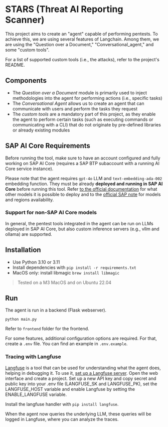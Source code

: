 # STARS (Threat AI Reporting Scanner) #

This project aims to create an "agent" capable of performing pentests.
To achieve this, we are using several features of Langchain.
Among them, we are using the "Question over a Document," "Conversational_agent," and some "custom tools".

For a list of supported custom tools (i.e., the attacks), refer to the project's README.

## Components
- The *Question over a Document* module is primarily used to inject methodologies into the agent for performing actions (i.e., specific tasks)
- The *Conversational Agent* allows us to create an agent that can communicate with users and perform the tasks they request
- The *custom tools* are a mandatory part of this project, as they enable the agent to perform certain tasks (such as executing commands or communicating with a CLI) that do not originate by pre-defined libraries or already existing modules

## SAP AI Core Requirements

Before running the tool, make sure to have an account configured and fully
working on SAP AI Core (requires a SAP BTP subaccount with a running AI Core service instance).

Please note that the agent requires `gpt-4o` LLM and `text-embedding-ada-002`
embedding function.
They must be already **deployed and running in SAP AI Core** before running this
tool.
Refer [to the official documentation](https://help.sap.com/docs/sap-ai-core/sap-ai-core-service-guide/models-and-scenarios-in-generative-ai-hub) for what other models it is possible to deploy and to the [official SAP note](https://me.sap.com/notes/3437766) for models and regions availability.

### Support for non-SAP AI Core models
In general, the pentest tools integrated in the agent can be run on LLMs deployed in SAP AI Core, but also custom inference servers (e.g., vllm and ollama) are supported.


## Installation
- Use Python 3.10 or 3.11
- Install dependencies with `pip install -r requirements.txt`
- MacOS only: install libmagic `brew install libmagic`

> Tested on a M3 MacOS and on Ubuntu 22.04


## Run

The agent is run in a backend (Flask webserver).

`python main.py`

Refer to `frontend` folder for the frontend.

For some features, additional configuration options are required.
For that, create a `.env` file. You can find an example in `.env.example`.

### Tracing with Langfuse

[Langfuse](https://github.com/langfuse/langfuse) is a tool that can be used for understanding what the agent does, helping in debugging it. To use it, [set up a Langfuse server](https://github.com/langfuse/langfuse?tab=readme-ov-file#get-started). Open the web interface and create a project. Set up a new API key and copy secret and public key into your .env file (LANGFUSE_SK and LANGFUSE_PK), set the LANGFUSE_HOST variable and enable Langfuse by setting the ENABLE_LANGFUSE variable.

Install the langfuse handler with `pip install langfuse`.

When the agent now queries the underlying LLM, these queries will be logged in Langfuse, where you can analyze the traces.
